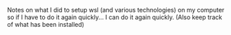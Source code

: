 Notes on what I did to setup wsl (and various technologies) on my computer so if I have to do it again quickly... I can do it again quickly. (Also keep track of what has been installed)